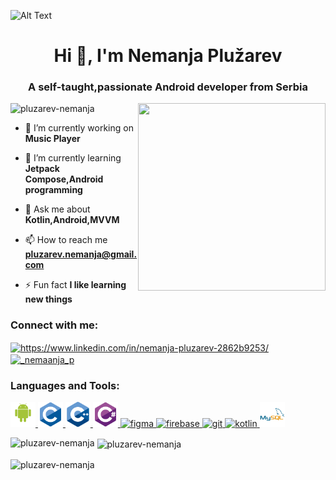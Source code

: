 ![Alt Text](https://1.bp.blogspot.com/-7A4WynwLsMw/XbBpCXG8fHI/AAAAAAAAMt4/uOa1bpLskYgrwGbllhSu2SDj_Mig8SXJQCLcBGAsYHQ/s1600/2000_600px.gif)
<h1 align="center">Hi 👋, I'm Nemanja Plužarev</h1>
<h3 align="center">A self-taught,passionate Android developer from Serbia</h3>
<img align="right" src="https://media.tenor.com/2uyENRmiUt0AAAAC/coding.gif" width="300" height="300" />

<p align="left"> <img src="https://komarev.com/ghpvc/?username=pluzarev-nemanja&label=Profile%20views&color=0e75b6&style=flat" alt="pluzarev-nemanja" /> </p>

- 🔭 I’m currently working on **Music Player**

- 🌱 I’m currently learning **Jetpack Compose,Android programming**

- 💬 Ask me about **Kotlin,Android,MVVM**

- 📫 How to reach me **pluzarev.nemanja@gmail.com**

- ⚡ Fun fact **I like learning new things**

<h3 align="left">Connect with me:</h3>
<p align="left">
<a href="https://www.linkedin.com/in/nemanja-pluzarev-24192b281" target="blank"><img align="center" src="https://raw.githubusercontent.com/rahuldkjain/github-profile-readme-generator/master/src/images/icons/Social/linked-in-alt.svg" alt="https://www.linkedin.com/in/nemanja-pluzarev-2862b9253/" height="30" width="40" /></a>
<a href="https://instagram.com/_nemaanja_p" target="blank"><img align="center" src="https://raw.githubusercontent.com/rahuldkjain/github-profile-readme-generator/master/src/images/icons/Social/instagram.svg" alt="_nemaanja_p" height="30" width="40" /></a>
</p>

<h3 align="left">Languages and Tools:</h3>
<p align="left"> <a href="https://developer.android.com" target="_blank" rel="noreferrer"> <img src="https://raw.githubusercontent.com/devicons/devicon/master/icons/android/android-original-wordmark.svg" alt="android" width="40" height="40"/> </a> <a href="https://www.cprogramming.com/" target="_blank" rel="noreferrer"> <img src="https://raw.githubusercontent.com/devicons/devicon/master/icons/c/c-original.svg" alt="c" width="40" height="40"/> </a> <a href="https://www.w3schools.com/cpp/" target="_blank" rel="noreferrer"> <img src="https://raw.githubusercontent.com/devicons/devicon/master/icons/cplusplus/cplusplus-original.svg" alt="cplusplus" width="40" height="40"/> </a> <a href="https://www.w3schools.com/cs/" target="_blank" rel="noreferrer"> <img src="https://raw.githubusercontent.com/devicons/devicon/master/icons/csharp/csharp-original.svg" alt="csharp" width="40" height="40"/> </a> <a href="https://www.figma.com/" target="_blank" rel="noreferrer"> <img src="https://www.vectorlogo.zone/logos/figma/figma-icon.svg" alt="figma" width="40" height="40"/> </a> <a href="https://firebase.google.com/" target="_blank" rel="noreferrer"> <img src="https://www.vectorlogo.zone/logos/firebase/firebase-icon.svg" alt="firebase" width="40" height="40"/> </a> <a href="https://git-scm.com/" target="_blank" rel="noreferrer"> <img src="https://www.vectorlogo.zone/logos/git-scm/git-scm-icon.svg" alt="git" width="40" height="40"/> </a> <a href="https://kotlinlang.org" target="_blank" rel="noreferrer"> <img src="https://www.vectorlogo.zone/logos/kotlinlang/kotlinlang-icon.svg" alt="kotlin" width="40" height="40"/> </a> <a href="https://www.mysql.com/" target="_blank" rel="noreferrer"> <img src="https://raw.githubusercontent.com/devicons/devicon/master/icons/mysql/mysql-original-wordmark.svg" alt="mysql" width="40" height="40"/> </a> </p>

<p><img align="left" src="https://github-readme-stats.vercel.app/api/top-langs?username=pluzarev-nemanja&show_icons=true&locale=en&layout=compact" alt="pluzarev-nemanja" /></p>

<p>&nbsp;<img align="center" src="https://github-readme-stats.vercel.app/api?username=pluzarev-nemanja&show_icons=true&locale=en" alt="pluzarev-nemanja" /></p>

<p><img align="center" src="https://github-readme-streak-stats.herokuapp.com/?user=pluzarev-nemanja&" alt="pluzarev-nemanja" /></p>

